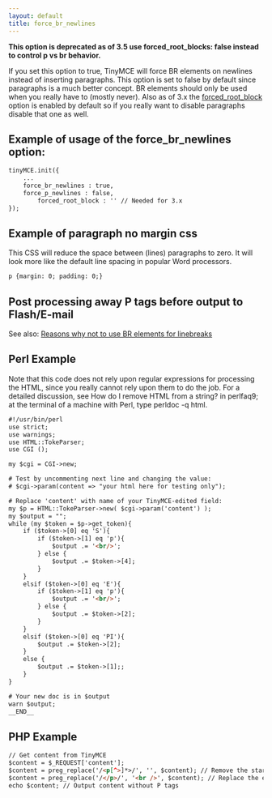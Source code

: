 ```yaml
---
layout: default
title: force_br_newlines
---
```


**This option is deprecated as of 3.5 use forced_root_blocks: false instead to control p vs br behavior.**

If you set this option to true, TinyMCE will force BR elements on newlines instead of inserting paragraphs. This option is set to false by default since paragraphs is a much better concept. BR elements should only be used when you really have to (mostly never). Also as of 3.x the [forced_root_block](../configuration/Configuration3x@forced_root_block) option is enabled by default so if you really want to disable paragraphs disable that one as well.

## Example of usage of the force_br_newlines option:

```html
tinyMCE.init({
	...
	force_br_newlines : true,
	force_p_newlines : false,
        forced_root_block : '' // Needed for 3.x
});
```

## Example of paragraph no margin css

This CSS will reduce the space between (lines) paragraphs to zero. It will look more like the default line spacing in popular Word processors.

```html
p {margin: 0; padding: 0;}
```

## Post processing away P tags before output to Flash/E-mail

See also: [Reasons why not to use BR elements for linebreaks](/wiki.php/TinyMCE3x:TinyMCE_FAQ)

## Perl Example

Note that this code does not rely upon regular expressions for processing the HTML, since you really cannot rely upon them to do the job. For a detailed discussion, see How do I remove HTML from a string? in perlfaq9; at the terminal of a machine with Perl, type perldoc -q html.

```html
#!/usr/bin/perl
use strict;
use warnings;
use HTML::TokeParser;
use CGI ();

my $cgi = CGI->new;

# Test by uncommenting next line and changing the value:
# $cgi->param(content => "your html here for testing only");

# Replace 'content' with name of your TinyMCE-edited field:
my $p = HTML::TokeParser->new( $cgi->param('content') );
my $output = "";
while (my $token = $p->get_token){
	if ($token->[0] eq 'S'){
		if ($token->[1] eq 'p'){
			$output .= '<br/>';
		} else {
			$output .= $token->[4];
		}
	}
	elsif ($token->[0] eq 'E'){
		if ($token->[1] eq 'p'){
			$output .= '<br/>';
		} else {
			$output .= $token->[2];
		}
	}
	elsif ($token->[0] eq 'PI'){
		$output .= $token->[2];
	}
	else {
		$output .= $token->[1];;
	}
}

# Your new doc is in $output
warn $output;
__END__
```

## PHP Example

```html
// Get content from TinyMCE
$content = $_REQUEST['content'];
$content = preg_replace('/<p[^>]*>/', '', $content); // Remove the start <p> or <p attr="">
$content = preg_replace('/</p>/', '<br />', $content); // Replace the end
echo $content; // Output content without P tags
```
